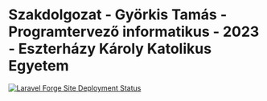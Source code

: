 # Szakdolgozat - Györkis Tamás - Programtervező informatikus - 2023 - Eszterházy Károly Katolikus Egyetem

[![Laravel Forge Site Deployment Status](https://img.shields.io/endpoint?url=https%3A%2F%2Fforge.laravel.com%2Fsite-badges%2F3b9de841-da3b-45af-a35b-02dd1232bb35%3Fdate%3D1&style=flat)](https://forge.laravel.com/servers/770430/sites/2286472)
